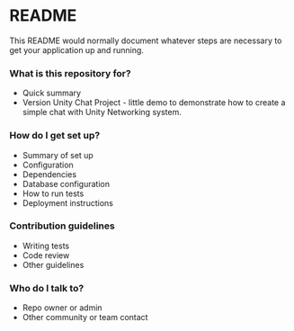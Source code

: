 # README #

This README would normally document whatever steps are necessary to get your application up and running.

### What is this repository for? ###

* Quick summary
* Version
Unity Chat Project - little demo to demonstrate how to create a simple chat with Unity Networking system.

### How do I get set up? ###

* Summary of set up
* Configuration
* Dependencies
* Database configuration
* How to run tests
* Deployment instructions

### Contribution guidelines ###

* Writing tests
* Code review
* Other guidelines

### Who do I talk to? ###

* Repo owner or admin
* Other community or team contact